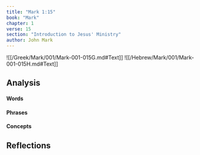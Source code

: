 ```yaml
---
title: "Mark 1:15"
book: "Mark"
chapter: 1
verse: 15
section: "Introduction to Jesus' Ministry"
author: John Mark
---
```

![[/Greek/Mark/001/Mark-001-015G.md#Text]]
![[/Hebrew/Mark/001/Mark-001-015H.md#Text]]

## Analysis

#### Words

#### Phrases

#### Concepts

## Reflections

